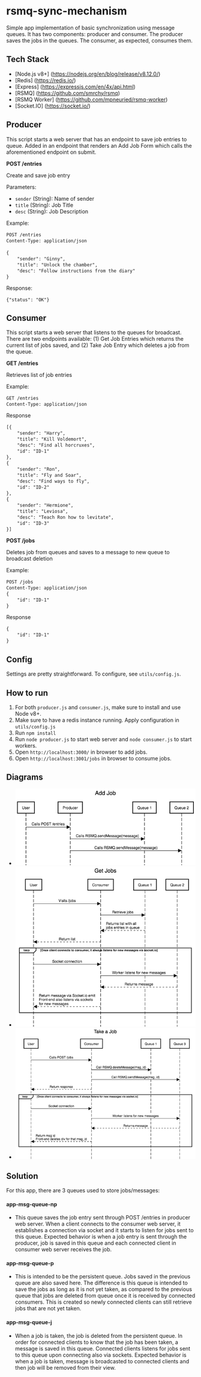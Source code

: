 # rsmq-sync-mechanism

Simple app implementation of basic synchronization using message queues. It has two components: producer and consumer.
The producer saves the jobs in the queues. The consumer, as expected, consumes them.

## Tech Stack
- [Node.js v8+] (https://nodejs.org/en/blog/release/v8.12.0/)
- [Redis] (https://redis.io/)
- [Express] (https://expressjs.com/en/4x/api.html)
- [RSMQ] (https://github.com/smrchy/rsmq) 
- [RSMQ Worker] (https://github.com/mpneuried/rsmq-worker)
- [Socket.IO] (https://socket.io/)

## Producer

This script starts a web server that has an endpoint to save job entries to queue.
Added in an endpoint that renders an Add Job Form which calls the aforementioned endpoint on submit.

**POST /entries**

Create and save job entry

Parameters:

* `sender` (String): Name of sender
* `title` (String): Job Title
* `desc` (String): Job Description

Example:
```
POST /entries
Content-Type: application/json

{
	"sender": "Ginny",
	"title": "Unlock the chamber",
	"desc": "Follow instructions from the diary"
}
```
Response:
```
{"status": "OK"}
```

## Consumer

This script starts a web server that listens to the queues for broadcast. 
There are two endpoints available: (1) Get Job Entries which returns the current list of jobs saved, 
and (2) Take Job Entry which deletes a job from the queue.

**GET /entries**

Retrieves list of job entries

Example:
```
GET /entries
Content-Type: application/json
```
Response
```
[{
	"sender": "Harry",
	"title": "Kill Voldemort",
	"desc": "Find all horcruxes",
	"id": "ID-1"
},
{
	"sender": "Ron",
	"title": "Fly and Soar",
	"desc": "Find ways to fly",
	"id": "ID-2"
},
{
	"sender": "Hermione",
	"title": "Leviosa",
	"desc": "Teach Ron how to levitate",
	"id": "ID-3"
}]
```

**POST /jobs**

Deletes job from queues and saves to a message to new queue to broadcast deletion

Example:
```
POST /jobs
Content-Type: application/json
{
	"id": "ID-1" 
}
```
Response
```
{
	"id": "ID-1"
}
```

## Config

Settings are pretty straightforward. To configure, see `utils/config.js`.

## How to run

1. For both `producer.js` and `consumer.js`, make sure to install and use Node v8+.
2. Make sure to have a redis instance running. Apply configuration in `utils/config.js`
3. Run `npm install`
4. Run `node producer.js` to start web server and `node consumer.js` to start workers.
5. Open `http://localhost:3000/` in browser to add jobs.
6. Open `http://localhost:3001/jobs` in browser to consume jobs.


## Diagrams

* ![Producer - POST /entries](docs/AddJob.png)
* ![Consumer - GET /entries](docs/GetJobs.png)
* ![Consumer - POST /jobs](docs/TakeJob.png)

## Solution

For this app, there are 3 queues used to store jobs/messages:

#### app-msg-queue-np
- This queue saves the job entry sent through POST /entries in producer web server. When a client connects to the consumer web server,
it establishes a connection via socket and it starts to listen for jobs sent to this queue. Expected behavior is when a job entry is sent through
the producer, job is saved in this queue and each connected client in consumer web server receives the job.

#### app-msg-queue-p
- This is intended to be the persistent queue. Jobs saved in the previous queue are also saved here. The difference is this queue is intended
to save the jobs as long as it is not yet taken, as compared to the previous queue that jobs are deleted from queue once it is received by connected
consumers. This is created so newly connected clients can still retrieve jobs that are not yet taken.

#### app-msg-queue-j
- When a job is taken, the job is deleted from the persistent queue. In order for connected clients to know that the job has been taken, a message
is saved in this queue. Connected clients listens for jobs sent to this queue upon connecting also via sockets. Expected behavior is when a job is taken, 
message is broadcasted to connected clients and then job will be removed from their view.







